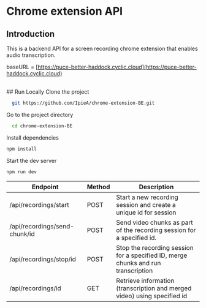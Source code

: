 # Chrome extension API

## Introduction

This is a backend API for a screen recording chrome extension that enables audio transcription. 

baseURL = [https://puce-better-haddock.cyclic.cloud](https://puce-better-haddock.cyclic.cloud)

<br>
## Run Locally
Clone the project

```bash
  git https://github.com/IpieA/chrome-extension-BE.git
```

Go to the project directory

```bash
  cd chrome-extension-BE
```

Install dependencies

```bash
npm install
```

Start the dev server

```bash
npm run dev
```

| Endpoint | Method | Description |
| ------  | ------- | ------- |
| /api/recordings/start | POST | Start a new recording session and create a unique id for session |
| /api/recordings/send-chunk/id | POST  | Send video chunks as part of the recording session for a specified id. |
| /api/recordings/stop/id | POST | Stop the recording session for a specified ID, merge chunks and run transcription |
| /api/recordings/id | GET | Retrieve information (transcription and merged video) using specified id |